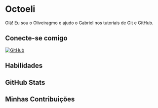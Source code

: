# Octoeli
Olá! Eu sou o Oliveiragmo e ajudo o Gabriel nos tutoriais de Git e GitHub.

## Conecte-se comigo
[![GitHub](https://img.shields.io/badge/GitHub-ec63a1?style=for-the-badge&logo=github&logoColor=fff)](https://github.com/ooliveiragmo)

## Habilidades
 

## GitHub Stats


## Minhas Contribuições